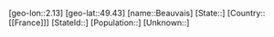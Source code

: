﻿---
location: [49.43,2.13]
type: City
tags:
- geo/City


SpocWebEntityId: 29058
isDeleted: false
confidential: public

---
[geo-lon::2.13]
[geo-lat::49.43]
[name::Beauvais]
[State::]
[Country::[[France]]]
[StateId::]
[Population::]
[Unknown::]

